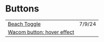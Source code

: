 # Buttons

|                                                                      |        |
| -------------------------------------------------------------------- | ------ |
| [Beach Toggle](https://codepen.io/Pedro-Ondiviela/pen/NWVXmaZ)       | 7/9/24 |
| [Wacom button: hover effect](https://codepen.io/tdevine33/pen/cjFbt) |        |
